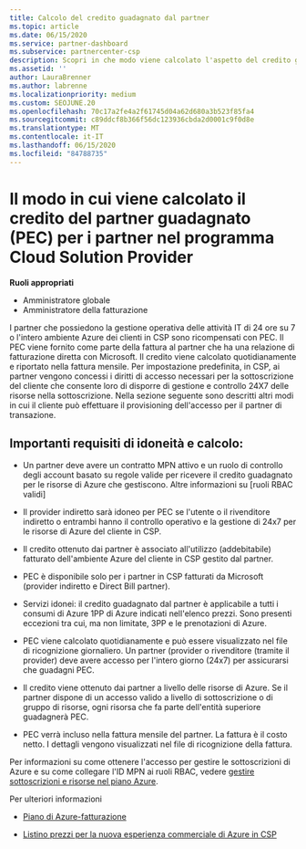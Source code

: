 ```yaml
---
title: Calcolo del credito guadagnato dal partner
ms.topic: article
ms.date: 06/15/2020
ms.service: partner-dashboard
ms.subservice: partnercenter-csp
description: Scopri in che modo viene calcolato l'aspetto del credito guadagnato dal partner (PEC) del piano Azure. Sono inclusi i requisiti di idoneità per i partner e i provider indiretti.
ms.assetid: ''
author: LauraBrenner
ms.author: labrenne
ms.localizationpriority: medium
ms.custom: SEOJUNE.20
ms.openlocfilehash: 70c17a2fe4a2f61745d04a62d680a3b523f85fa4
ms.sourcegitcommit: c89ddcf8b366f56dc123936cbda2d0001c9f0d8e
ms.translationtype: MT
ms.contentlocale: it-IT
ms.lasthandoff: 06/15/2020
ms.locfileid: "84788735"
---
```

# <a name="how-partner-earned-credit-pec-is-calculated-for-partners-in-the-cloud-solution-provider-program"></a>Il modo in cui viene calcolato il credito del partner guadagnato (PEC) per i partner nel programma Cloud Solution Provider

**Ruoli appropriati**

- Amministratore globale
- Amministratore della fatturazione

I partner che possiedono la gestione operativa delle attività IT di 24 ore su 7 o l'intero ambiente Azure dei clienti in CSP sono ricompensati con PEC. Il PEC viene fornito come parte della fattura al partner che ha una relazione di fatturazione diretta con Microsoft. Il credito viene calcolato quotidianamente e riportato nella fattura mensile. Per impostazione predefinita, in CSP, ai partner vengono concessi i diritti di accesso necessari per la sottoscrizione del cliente che consente loro di disporre di gestione e controllo 24X7 delle risorse nella sottoscrizione. Nella sezione seguente sono descritti altri modi in cui il cliente può effettuare il provisioning dell'accesso per il partner di transazione.


## <a name="important-eligibility-and-calculation-requirements"></a>Importanti requisiti di idoneità e calcolo:

- Un partner deve avere un contratto MPN attivo e un ruolo di controllo degli account basato su regole valide per ricevere il credito guadagnato per le risorse di Azure che gestiscono. Altre informazioni su [ruoli RBAC validi]

- Il provider indiretto sarà idoneo per PEC se l'utente o il rivenditore indiretto o entrambi hanno il controllo operativo e la gestione di 24x7 per le risorse di Azure del cliente in CSP.

- Il credito ottenuto dai partner è associato all'utilizzo (addebitabile) fatturato dell'ambiente Azure del cliente in CSP gestito dal partner. 

- PEC è disponibile solo per i partner in CSP fatturati da Microsoft (provider indiretto e Direct Bill partner).

- Servizi idonei: il credito guadagnato dal partner è applicabile a tutti i consumi di Azure 1PP di Azure indicati nell'elenco prezzi. Sono presenti eccezioni tra cui, ma non limitate, 3PP e le prenotazioni di Azure.

- PEC viene calcolato quotidianamente e può essere visualizzato nel file di ricognizione giornaliero. Un partner (provider o rivenditore (tramite il provider) deve avere accesso per l'intero giorno (24x7) per assicurarsi che guadagni PEC.

- Il credito viene ottenuto dai partner a livello delle risorse di Azure. Se il partner dispone di un accesso valido a livello di sottoscrizione o di gruppo di risorse, ogni risorsa che fa parte dell'entità superiore guadagnerà PEC. 

- PEC verrà incluso nella fattura mensile del partner. La fattura è il costo netto. I dettagli vengono visualizzati nel file di ricognizione della fattura.

Per informazioni su come ottenere l'accesso per gestire le sottoscrizioni di Azure e su come collegare l'ID MPN ai ruoli RBAC, vedere [gestire sottoscrizioni e risorse nel piano Azure](azure-plan-manage.md).

Per ulteriori informazioni

- [Piano di Azure-fatturazione](azure-plan-billing.md)

- [Listino prezzi per la nuova esperienza commerciale di Azure in CSP](azure-plan-price-list.md)